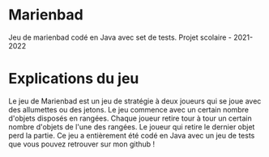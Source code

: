 # Marienbad
Jeu de marienbad codé en Java avec set de tests. Projet scolaire - 2021-2022

# Explications du jeu
Le jeu de Marienbad est un jeu de stratégie à deux joueurs qui se joue avec des allumettes ou des jetons. 
                            Le jeu commence avec un certain nombre d'objets disposés en rangées. Chaque joueur retire tour à tour un certain nombre d'objets de l'une des rangées. Le joueur qui retire le dernier objet perd la partie.
                            Ce jeu a entièrement été codé en Java avec un jeu de tests que vous pouvez retrouver sur mon github !
